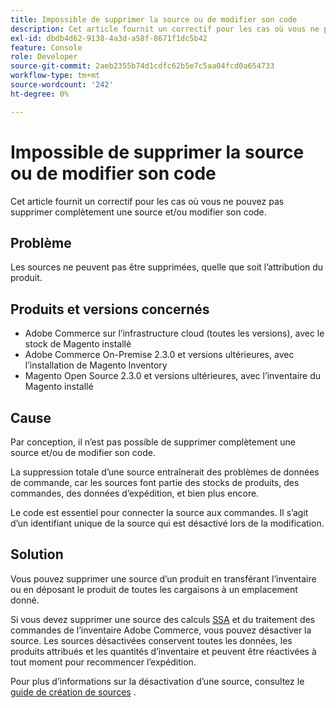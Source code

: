 ```yaml
---
title: Impossible de supprimer la source ou de modifier son code
description: Cet article fournit un correctif pour les cas où vous ne pouvez pas supprimer complètement une source et/ou modifier son code.
exl-id: dbdb4d62-9138-4a3d-a58f-8671f1dc5b42
feature: Console
role: Developer
source-git-commit: 2aeb2355b74d1cdfc62b5e7c5aa04fcd0a654733
workflow-type: tm+mt
source-wordcount: '242'
ht-degree: 0%

---
```


# Impossible de supprimer la source ou de modifier son code

Cet article fournit un correctif pour les cas où vous ne pouvez pas supprimer complètement une source et/ou modifier son code.

## Problème

Les sources ne peuvent pas être supprimées, quelle que soit l’attribution du produit.

## Produits et versions concernés

* Adobe Commerce sur l’infrastructure cloud (toutes les versions), avec le stock de Magento installé
* Adobe Commerce On-Premise 2.3.0 et versions ultérieures, avec l’installation de Magento Inventory
* Magento Open Source 2.3.0 et versions ultérieures, avec l’inventaire du Magento installé

## Cause

Par conception, il n’est pas possible de supprimer complètement une source et/ou de modifier son code.

La suppression totale d’une source entraînerait des problèmes de données de commande, car les sources font partie des stocks de produits, des commandes, des données d’expédition, et bien plus encore.

Le code est essentiel pour connecter la source aux commandes. Il s’agit d’un identifiant unique de la source qui est désactivé lors de la modification.

## Solution

Vous pouvez supprimer une source d’un produit en transférant l’inventaire ou en déposant le produit de toutes les cargaisons à un emplacement donné.

Si vous devez supprimer une source des calculs [SSA](https://experienceleague.adobe.com/en/docs/commerce-admin/inventory/basics/selection-reservations) et du traitement des commandes de l’inventaire Adobe Commerce, vous pouvez désactiver la source. Les sources désactivées conservent toutes les données, les produits attribués et les quantités d’inventaire et peuvent être réactivées à tout moment pour recommencer l’expédition.

Pour plus d’informations sur la désactivation d’une source, consultez le [guide de création de sources](https://github.com/magento/inventory/wiki/Create-Sources#disable-sources) .
